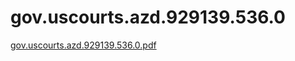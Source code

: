 # gov.uscourts.azd.929139.536.0

[gov.uscourts.azd.929139.536.0.pdf](gov%20uscourts%20azd%20929139%20536%200%2031ad086ec69441c4a9b212b3bf582dbf/gov.uscourts.azd.929139.536.0.pdf)